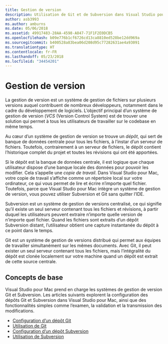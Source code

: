 ```yaml
---
title: Gestion de version
description: Utilisation de Git et de Subversion dans Visual Studio pour Mac.
author: asb3993
ms.author: amburns
ms.date: 05/06/2018
ms.assetid: 49917483-28AA-4598-A847-71F1F2E0DCB5
ms.openlocfilehash: b09e776b1cf6726cd13ca8810ed528be12dd969a
ms.sourcegitcommit: b400528a83bea06d208d95c77282631ae4a93091
ms.translationtype: HT
ms.contentlocale: fr-FR
ms.lasthandoff: 05/23/2018
ms.locfileid: "34454201"
---
```

# <a name="version-control"></a>Gestion de version

La gestion de version est un système de gestion de fichiers sur plusieurs versions auquel contribuent de nombreux développeurs, notamment dans le cadre du développement de logiciels. L’objectif principal d’un système de gestion de version (_VCS_ (Version Control System) est de trouver une solution qui permet à tous les utilisateurs de travailler sur le codebase en même temps.

Au cœur d’un système de gestion de version se trouve un _dépôt_, qui sert de banque de données centrale pour tous les fichiers, à l’instar d’un serveur de fichiers. Toutefois, contrairement à un serveur de fichiers, le dépôt contient l’historique complet du projet et toutes les révisions qui ont été apportées.

Si le dépôt est la banque de données centrale, il est logique que chaque utilisateur dispose d’une banque locale des données pour pouvoir les modifier. Cela s’appelle une _copie de travail_. Dans Visual Studio pour Mac, votre copie de travail s’affiche comme un répertoire local sur votre ordinateur, ce qui vous permet de lire et écrire n’importe quel fichier. Toutefois, parce que Visual Studio pour Mac intègre un système de gestion de version, vous pouvez utiliser Subversion et Git sans quitter l’IDE.

Subversion est un système de gestion de versions centralisé, ce qui signifie qu’il existe un seul serveur contenant tous les fichiers et révisions, à partir duquel les utilisateurs peuvent extraire n’importe quelle version de n’importe quel fichier. Quand les fichiers sont extraits d’un dépôt Subversion distant, l’utilisateur obtient une capture instantanée du dépôt à ce point dans le temps.

Git est un système de gestion de versions distribué qui permet aux équipes de travailler simultanément sur les mêmes documents. Avec Git, il peut exister un seul serveur contenant tous les fichiers, mais l’intégralité du dépôt est clonée localement sur votre machine quand un dépôt est extrait de cette source centrale.

## <a name="basic-concepts"></a>Concepts de base 

Visual Studio pour Mac prend en charge les systèmes de gestion de version Git et Subversion. Les articles suivants explorent la configuration des dépôts Git et Subversion dans Visual Studio pour Mac, ainsi que des fonctionnalités simples comme l’examen, la validation et la transmission des modifications.

* [Configuration d’un dépôt Git](set-up-git-repository.md) 
* [Utilisation de Git](working-with-git.md)
* [Configuration d’un dépôt Subversion](set-up-subversion-repository.md)
* [Utilisation de Subversion](working-with-subversion.md)